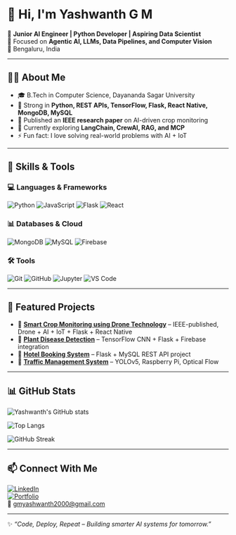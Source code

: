 # 👋 Hi, I'm Yashwanth G M  

🚀 **Junior AI Engineer | Python Developer | Aspiring Data Scientist**  
🎯 Focused on **Agentic AI, LLMs, Data Pipelines, and Computer Vision**  
📍 Bengaluru, India  

---

## 🧑‍💻 About Me  
- 🎓 B.Tech in Computer Science, Dayananda Sagar University  
- 📌 Strong in **Python, REST APIs, TensorFlow, Flask, React Native, MongoDB, MySQL**  
- 🔬 Published an **IEEE research paper** on AI-driven crop monitoring  
- 🌱 Currently exploring **LangChain, CrewAI, RAG, and MCP**  
- ⚡ Fun fact: I love solving real-world problems with AI + IoT  

---

## 🚀 Skills & Tools  

### 💻 Languages & Frameworks  
![Python](https://img.shields.io/badge/Python-3776AB?style=for-the-badge&logo=python&logoColor=white)
![JavaScript](https://img.shields.io/badge/JavaScript-F7DF1E?style=for-the-badge&logo=javascript&logoColor=black)
![Flask](https://img.shields.io/badge/Flask-000000?style=for-the-badge&logo=flask&logoColor=white)
![React](https://img.shields.io/badge/React_Native-20232A?style=for-the-badge&logo=react&logoColor=61DAFB)

### 📊 Databases & Cloud  
![MongoDB](https://img.shields.io/badge/MongoDB-4EA94B?style=for-the-badge&logo=mongodb&logoColor=white)
![MySQL](https://img.shields.io/badge/MySQL-005C84?style=for-the-badge&logo=mysql&logoColor=white)
![Firebase](https://img.shields.io/badge/Firebase-FFCA28?style=for-the-badge&logo=firebase&logoColor=black)

### 🛠️ Tools  
![Git](https://img.shields.io/badge/Git-F05032?style=for-the-badge&logo=git&logoColor=white)
![GitHub](https://img.shields.io/badge/GitHub-181717?style=for-the-badge&logo=github&logoColor=white)
![Jupyter](https://img.shields.io/badge/Jupyter-F37626?style=for-the-badge&logo=jupyter&logoColor=white)
![VS Code](https://img.shields.io/badge/VSCode-0078d7?style=for-the-badge&logo=visual-studio-code&logoColor=white)

---

## 📌 Featured Projects  

- 🚁 [**Smart Crop Monitoring using Drone Technology**](#) – IEEE-published, Drone + AI + IoT + Flask + React Native  
- 🌿 [**Plant Disease Detection**](#) – TensorFlow CNN + Flask + Firebase integration  
- 🏨 [**Hotel Booking System**](#) – Flask + MySQL REST API project  
- 🚦 [**Traffic Management System**](#) – YOLOv5, Raspberry Pi, Optical Flow  

---

## 📊 GitHub Stats  

![Yashwanth's GitHub stats](https://github-readme-stats.vercel.app/api?username=yash2000yash&show_icons=true&theme=tokyonight)  

![Top Langs](https://github-readme-stats.vercel.app/api/top-langs/?username=yash2000yash&layout=compact&theme=tokyonight)  

![GitHub Streak](https://streak-stats.demolab.com/?user=yash2000yash&theme=tokyonight)  

---

## 📫 Connect With Me  

[![LinkedIn](https://img.shields.io/badge/LinkedIn-0A66C2?style=for-the-badge&logo=linkedin&logoColor=white)](https://www.linkedin.com/in/yash2000yash)  
[![Portfolio](https://img.shields.io/badge/Portfolio-000000?style=for-the-badge&logo=vercel&logoColor=white)](https://yashwanthgm.vercel.app)  
📧 gmyashwanth2000@gmail.com  

---
✨ *“Code, Deploy, Repeat – Building smarter AI systems for tomorrow.”*
